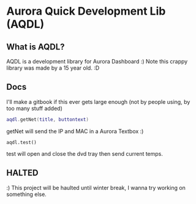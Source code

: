 # Aurora Quick Development Lib  (AQDL)
## What is AQDL?
AQDL is a development library for Aurora Dashboard :) Note this crappy library was made by a 15 year old. :D
## Docs
I'll make a gitbook if this ever gets large enough (not by people using, by too many stuff added)

```lua
aqdl.getNet(title, buttontext)
```
getNet will send the IP and MAC in a Aurora Textbox :)
```
aqdl.test()
```
test will open and close the dvd tray then send current temps.
## HALTED   
:) This project will be haulted until winter break, I wanna try working on something else.
